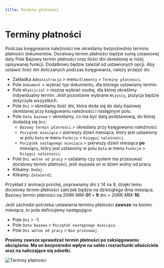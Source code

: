 ```yaml
---
title: Terminy płatności
---
```


# Terminy płatności

Podczas księgowania należności nie określamy bezpośrednio terminu płatności dokumentów. Docelowy termin płatności będzie sumą ustawionej daty Pole Bazowy termin płatności oraz ilości dni określonej w niżej opisywanej funkcji. Dodatkowo będzie zależał od ustawionych opcji.  Aby ustawić ilość dni doliczanych podczas księgowania, należy przejść do:

- Zakładka `Administracja` > menu `Elementy` > `Terminy płatności`.
- Pole `Dokument` > wybrać typ dokumentu, dla którego ustawiamy termin.
- Pole `Właściciel` > można wybrać osobę, dla której określimy indywidualny termin. Jeśli pozostanie wybrane `Wszyscy`, pozycja będzie dotyczyła wszystkich.
- Pole `Dni` > określamy ilość dni, która doda się do daty bazowej określanej przy księgowaniu należności i następnym polu.
- Pole `Data bazowa` > określamy, co ma być datą podstawową, do której dodadzą się `Dni`:
  - `Bazowy termin płatności` > określany przy księgowaniu należności.
  - `Początek miesiąca` > pierwszy dzień miesiąca, który jest ustawiony w polu `Data` w menu `Funkcje` > `Księguj należności`.
  - `Początek następnego miesiąca` > pierwszy dzień miesiąca **po** miesiącu, który jest ustawiony w polu `Data` w menu `Funkcje` > `Księguj należności`.
- Pole `Dni wolne od pracy` > ustalamy czy system ma przesuwać docelowy termin płatności, jeśli wypada on w dzień wolny od pracy.
- Klikamy: `Dodaj`.
- Klikamy: `Zatwierdź`.

Przykład z animacji poniżej, poprawiamy dni z 14 na 9, dzięki temu docelowy termin płatności zaliczek będzie na dziesiątego dnia miesiąca. Bazowy termin płatności na 20RR-MM-**01** + **9** dni = 20RR-MM-**10**.

Jeśli zachodzi potrzeba ustawienia terminu płatności **zawsze** na koniec miesiąca, to pola definiujemy następująco:

 - Pole `Dni` > -1.
 - Pole `Data bazowa` > `Początek następnego miesiąca`.
 - Pole `Dni wolne od pracy` > `Nie przesuwaj`.

**Prosimy zawsze sprawdzać termin płatności po zaksięgowaniu obciążenia. Ma on bezpośredni wpływ na saldo i rozrachunki właściciela oraz na naliczające się odsetki.**

![Terminy płatności](terplatnosci.gif)